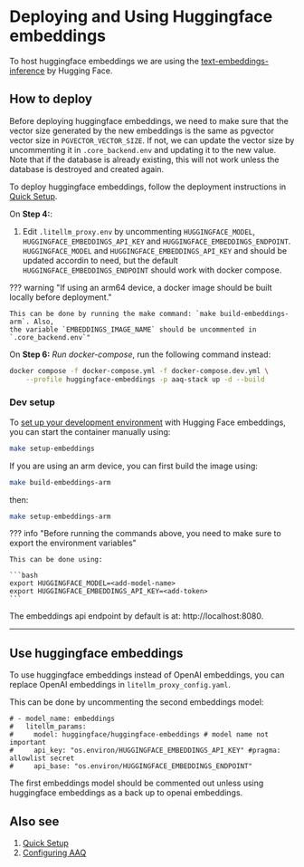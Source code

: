 # Deploying and Using Huggingface embeddings

To host huggingface embeddings we are using the
[text-embeddings-inference](https://github.com/huggingface/text-embeddings-inference)
by Hugging Face.

## How to deploy

Before deploying huggingface embeddings, we need to make sure that the vector size generated by the new embeddings is the same as pgvector vector size in `PGVECTOR_VECTOR_SIZE`. If not, we can
update the vector size by uncommenting it in `.core_backend.env` and updating it to the new
value. Note that if the database is already existing, this will not work unless the database is
destroyed and created again.

To deploy huggingface embeddings, follow the deployment instructions in [Quick Setup]("../../deployment/quick-setup.md").

On **Step 4:**:

1. Edit `.litellm_proxy.env` by uncommenting `HUGGINGFACE_MODEL`, `HUGGINGFACE_EMBEDDINGS_API_KEY`
   and `HUGGINGFACE_EMBEDDINGS_ENDPOINT`. `HUGGINGFACE_MODEL` and `HUGGINGFACE_EMBEDDINGS_API_KEY` and
   should be updated accordin to need, but the default `HUGGINGFACE_EMBEDDINGS_ENDPOINT` should
   work with docker compose.

??? warning "If using an arm64 device, a docker image should be built locally before deployment."

    This can be done by running the make command: `make build-embeddings-arm`. Also,
    the variable `EMBEDDINGS_IMAGE_NAME` should be uncommented in `.core_backend.env`"

On **Step 6:** _Run docker-compose_, run the following command instead:

```bash
docker compose -f docker-compose.yml -f docker-compose.dev.yml \
    --profile huggingface-embeddings -p aaq-stack up -d --build
```

### Dev setup

To [set up your development environment](../../develop/setup.md) with Hugging Face embeddings, you can start the container
manually using:

```bash
make setup-embeddings
```

If you are using an arm device, you can first build the image using:

```bash
make build-embeddings-arm
```

then:

```bash
make setup-embeddings-arm
```

??? info "Before running the commands above, you need to make sure to export the environment variables"

    This can be done using:

    ```bash
    export HUGGINGFACE_MODEL=<add-model-name>
    export HUGGINGFACE_EMBEDDINGS_API_KEY=<add-token>
    ```

The embeddings api endpoint by default is at: http://localhost:8080.

---

## Use huggingface embeddings

To use huggingface embeddings instead of OpenAI embeddings, you can replace OpenAI
embeddings in `litellm_proxy_config.yaml`.

This can be done by uncommenting the second embeddings model:

```
# - model_name: embeddings
#   litellm_params:
#     model: huggingface/huggingface-embeddings # model name not important
#     api_key: "os.environ/HUGGINGFACE_EMBEDDINGS_API_KEY" #pragma: allowlist secret
#     api_base: "os.environ/HUGGINGFACE_EMBEDDINGS_ENDPOINT"
```

The first embeddings model should be commented out unless using huggingface embeddings
as a back up to openai embeddings.

## Also see

1. [Quick Setup]("../../deployment/quick-setup.md")
2. [Configuring AAQ]("../../deployment/config-options.md")
